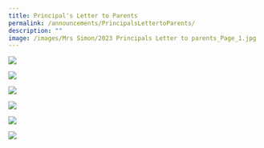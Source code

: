 ```yaml
---
title: Principal's Letter to Parents
permalink: /announcements/PrincipalsLettertoParents/
description: ""
image: /images/Mrs Simon/2023 Principals Letter to parents_Page_1.jpg
---
```

![](/images/Mrs%20Simon/2023%20Principals%20Letter%20to%20parents_Page_1.jpg)

![](/images/Mrs%20Simon/2023%20Principals%20Letter%20to%20parents_Page_2.jpg)

![](/images/Mrs%20Simon/2023%20Principals%20Letter%20to%20parents_Page_3.jpg)

![](/images/Mrs%20Simon/2023%20Principals%20Letter%20to%20parents_Page_4.jpg)

![](/images/Mrs%20Simon/2023%20Principals%20Letter%20to%20parents_Page_5.jpg)

![](/images/Mrs%20Simon/2023%20Principals%20Letter%20to%20parents_Page_6.jpg)